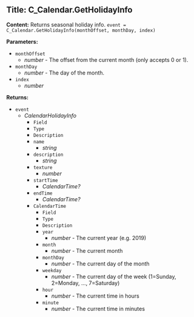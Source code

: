 ## Title: C_Calendar.GetHolidayInfo

**Content:**
Returns seasonal holiday info.
`event = C_Calendar.GetHolidayInfo(monthOffset, monthDay, index)`

**Parameters:**
- `monthOffset`
  - *number* - The offset from the current month (only accepts 0 or 1).
- `monthDay`
  - *number* - The day of the month.
- `index`
  - *number*

**Returns:**
- `event`
  - *CalendarHolidayInfo*
    - `Field`
    - `Type`
    - `Description`
    - `name`
      - *string*
    - `description`
      - *string*
    - `texture`
      - *number*
    - `startTime`
      - *CalendarTime?*
    - `endTime`
      - *CalendarTime?*
    - `CalendarTime`
      - `Field`
      - `Type`
      - `Description`
      - `year`
        - *number* - The current year (e.g. 2019)
      - `month`
        - *number* - The current month
      - `monthDay`
        - *number* - The current day of the month
      - `weekday`
        - *number* - The current day of the week (1=Sunday, 2=Monday, ..., 7=Saturday)
      - `hour`
        - *number* - The current time in hours
      - `minute`
        - *number* - The current time in minutes